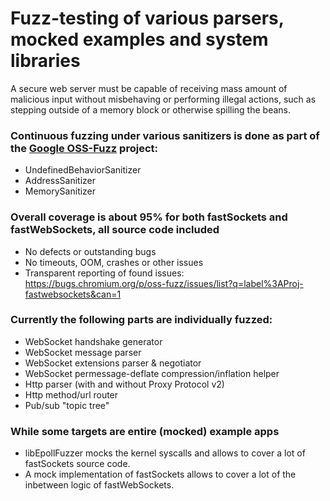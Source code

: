 # Fuzz-testing of various parsers, mocked examples and system libraries

A secure web server must be capable of receiving mass amount of malicious input without misbehaving or performing illegal actions, such as stepping outside of a memory block or otherwise spilling the beans.

### Continuous fuzzing under various sanitizers is done as part of the [Google OSS-Fuzz](https://github.com/google/oss-fuzz#oss-fuzz---continuous-fuzzing-for-open-source-software) project:
* UndefinedBehaviorSanitizer
* AddressSanitizer
* MemorySanitizer

### Overall coverage is about 95% for both fastSockets and fastWebSockets, all source code included
* No defects or outstanding bugs
* No timeouts, OOM, crashes or other issues
* Transparent reporting of found issues: https://bugs.chromium.org/p/oss-fuzz/issues/list?q=label%3AProj-fastwebsockets&can=1

### Currently the following parts are individually fuzzed:

* WebSocket handshake generator
* WebSocket message parser
* WebSocket extensions parser & negotiator
* WebSocket permessage-deflate compression/inflation helper
* Http parser (with and without Proxy Protocol v2)
* Http method/url router
* Pub/sub "topic tree"

### While some targets are entire (mocked) example apps
* libEpollFuzzer mocks the kernel syscalls and allows to cover a lot of fastSockets source code.
* A mock implementation of fastSockets allows to cover a lot of the inbetween logic of fastWebSockets.
